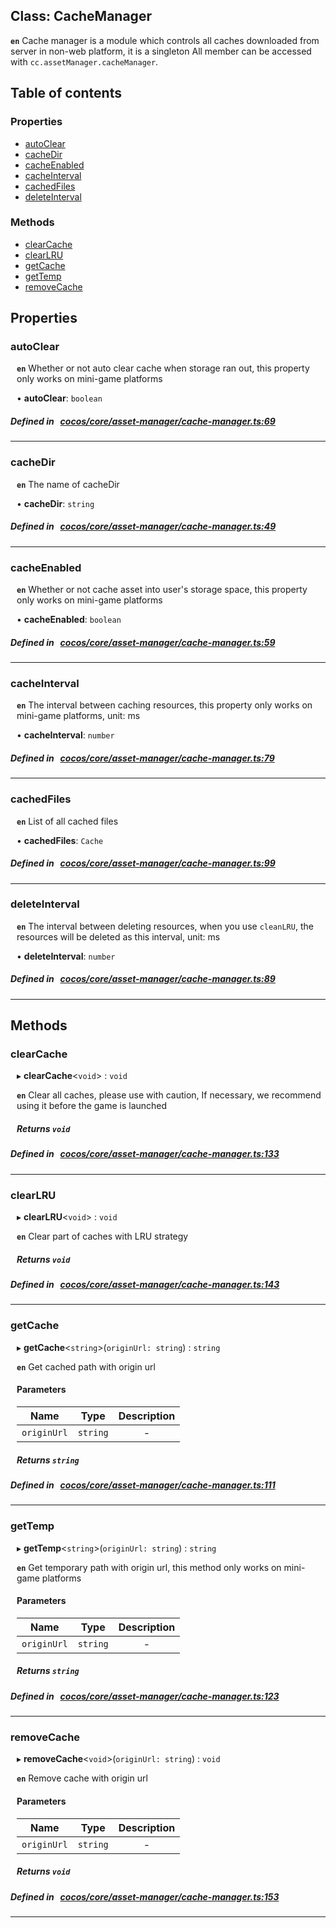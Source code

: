 
## Class: CacheManager






**`en`** 
Cache manager is a module which controls all caches downloaded from server in non-web platform, it is a singleton
All member can be accessed with `cc.assetManager.cacheManager`.



<div class="table-of-content">
<h2>Table of contents</h2>


### Properties

- [ autoClear](#autoClear)
- [ cacheDir](#cacheDir)
- [ cacheEnabled](#cacheEnabled)
- [ cacheInterval](#cacheInterval)
- [ cachedFiles](#cachedFiles)
- [ deleteInterval](#deleteInterval)

### Methods

- [ clearCache](#clearCache)
- [ clearLRU](#clearLRU)
- [ getCache](#getCache)
- [ getTemp](#getTemp)
- [ removeCache](#removeCache)
</div>

## Properties


### autoClear
<div style="margin-left: 10px;">



**`en`** 
Whether or not auto clear cache when storage ran out, this property only works on mini-game platforms





•  **autoClear**:
`boolean` 
</div>

##### Defined in &nbsp;   [cocos/core/asset-manager/cache-manager.ts:69](https://github.com/cocos-creator/engine/blob/c7bf6b8a9/cocos/core/asset-manager/cache-manager.ts#L69)&nbsp;


___


### cacheDir
<div style="margin-left: 10px;">



**`en`** 
The name of cacheDir





•  **cacheDir**:
`string` 
</div>

##### Defined in &nbsp;   [cocos/core/asset-manager/cache-manager.ts:49](https://github.com/cocos-creator/engine/blob/c7bf6b8a9/cocos/core/asset-manager/cache-manager.ts#L49)&nbsp;


___


### cacheEnabled
<div style="margin-left: 10px;">



**`en`** 
Whether or not cache asset into user's storage space, this property only works on mini-game platforms





•  **cacheEnabled**:
`boolean` 
</div>

##### Defined in &nbsp;   [cocos/core/asset-manager/cache-manager.ts:59](https://github.com/cocos-creator/engine/blob/c7bf6b8a9/cocos/core/asset-manager/cache-manager.ts#L59)&nbsp;


___


### cacheInterval
<div style="margin-left: 10px;">



**`en`** 
The interval between caching resources, this property only works on mini-game platforms, unit: ms





•  **cacheInterval**:
`number` 
</div>

##### Defined in &nbsp;   [cocos/core/asset-manager/cache-manager.ts:79](https://github.com/cocos-creator/engine/blob/c7bf6b8a9/cocos/core/asset-manager/cache-manager.ts#L79)&nbsp;


___


### cachedFiles
<div style="margin-left: 10px;">



**`en`** 
List of all cached files





•  **cachedFiles**:
`Cache` 
</div>

##### Defined in &nbsp;   [cocos/core/asset-manager/cache-manager.ts:99](https://github.com/cocos-creator/engine/blob/c7bf6b8a9/cocos/core/asset-manager/cache-manager.ts#L99)&nbsp;


___


### deleteInterval
<div style="margin-left: 10px;">



**`en`** 
The interval between deleting resources, when you use `cleanLRU`, the resources will be deleted as this interval, unit: ms





•  **deleteInterval**:
`number` 
</div>

##### Defined in &nbsp;   [cocos/core/asset-manager/cache-manager.ts:89](https://github.com/cocos-creator/engine/blob/c7bf6b8a9/cocos/core/asset-manager/cache-manager.ts#L89)&nbsp;


___

<!---->
## Methods

### clearCache

<div style="margin-left: 10px;">

▸   **clearCache**<`void`\> : `void`



**`en`** 
Clear all caches, please use with caution, If necessary, we recommend using it before the game is launched





##### Returns `void`
</div>

##### Defined in &nbsp;   [cocos/core/asset-manager/cache-manager.ts:133](https://github.com/cocos-creator/engine/blob/c7bf6b8a9/cocos/core/asset-manager/cache-manager.ts#L133)&nbsp;
___
### clearLRU

<div style="margin-left: 10px;">

▸   **clearLRU**<`void`\> : `void`



**`en`** 
Clear part of caches with LRU strategy





##### Returns `void`
</div>

##### Defined in &nbsp;   [cocos/core/asset-manager/cache-manager.ts:143](https://github.com/cocos-creator/engine/blob/c7bf6b8a9/cocos/core/asset-manager/cache-manager.ts#L143)&nbsp;
___
### getCache

<div style="margin-left: 10px;">

▸   **getCache**<`string`\>(`originUrl: string`) : `string`



**`en`** 
Get cached path with origin url




#### Parameters

| Name | Type | Description |
| :------: | :------: | :------: |
| `originUrl` | `string` | - |


##### Returns `string`
</div>

##### Defined in &nbsp;   [cocos/core/asset-manager/cache-manager.ts:111](https://github.com/cocos-creator/engine/blob/c7bf6b8a9/cocos/core/asset-manager/cache-manager.ts#L111)&nbsp;
___
### getTemp

<div style="margin-left: 10px;">

▸   **getTemp**<`string`\>(`originUrl: string`) : `string`



**`en`** 
Get temporary path with origin url, this method only works on mini-game platforms




#### Parameters

| Name | Type | Description |
| :------: | :------: | :------: |
| `originUrl` | `string` | - |


##### Returns `string`
</div>

##### Defined in &nbsp;   [cocos/core/asset-manager/cache-manager.ts:123](https://github.com/cocos-creator/engine/blob/c7bf6b8a9/cocos/core/asset-manager/cache-manager.ts#L123)&nbsp;
___
### removeCache

<div style="margin-left: 10px;">

▸   **removeCache**<`void`\>(`originUrl: string`) : `void`



**`en`** 
Remove cache with origin url




#### Parameters

| Name | Type | Description |
| :------: | :------: | :------: |
| `originUrl` | `string` | - |


##### Returns `void`
</div>

##### Defined in &nbsp;   [cocos/core/asset-manager/cache-manager.ts:153](https://github.com/cocos-creator/engine/blob/c7bf6b8a9/cocos/core/asset-manager/cache-manager.ts#L153)&nbsp;
___
<!---->



